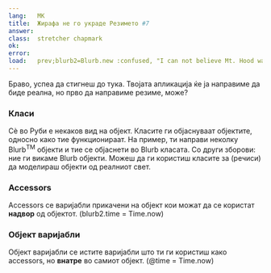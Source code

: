 ```yaml
---
lang:   МК
title:  Жирафа не го украде Резимето #7 
answer: 
class:  stretcher chapmark
ok:     
error:  
load:   prev;blurb2=Blurb.new :confused, "I can not believe Mt. Hood was stolen!"
---
```


Браво, успеа да стигнеш до тука. Твојата апликација ќе ја направиме да биде реална, но прво да направиме резиме, може? 

### Класи
Сѐ во Руби е некаков вид на објект. Класите ги објаснуваат објектите, односно како тие функционираат.
На пример, ти направи неколку Blurb<sup>TM</sup> објекти и тие се објаснети во Blurb класата.
Со други зборови: ние ги викаме Blurb објекти.
Можеш да ги користиш класите за (речиси) да моделираш објекти од реалниот свет.

### Accessors
Accessors се варијабли прикачени на објект кои можат да се користат __надвор__ од објектот.
(blurb2.time = Time.now)

### Објект варијабли
Објект варијабли се истите варијабли што ти ги користиш како accessors, но __внатре__ во самиот објект.
(@time = Time.now)
